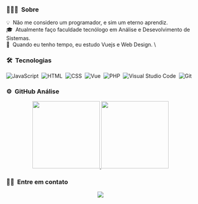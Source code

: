 
<!-- ## 👋 &nbsp;Hey there! I'm Aditya -->

### 👨🏻‍💻 &nbsp;Sobre

💡 &nbsp;Não me considero um programador, e sim um eterno aprendiz. \
🎓 &nbsp;Atualmente faço faculdade tecnólogo em Análise e Desevolvimento de Sistemas.\
🌱 &nbsp;Quando eu tenho tempo, eu estudo Vuejs e Web Design. \


### 🛠 &nbsp;Tecnologias

![JavaScript](https://img.shields.io/badge/-JavaScript-05122A?style=flat&logoColor=fff&logo=javascript)&nbsp;
![HTML](https://img.shields.io/badge/-HTML-05122A?style=flat&logoColor=fff&logo=HTML5)&nbsp;
![CSS](https://img.shields.io/badge/-CSS-05122A?style=flat&logoColor=fff&logo=CSS3&logoColor=1572B6)&nbsp;
![Vue](https://img.shields.io/badge/-Vue.js-05122A?style=flat&logoColor=fff&logo=vue.js)&nbsp;
![PHP](https://img.shields.io/badge/-PHP-05122A?style=flat&logoColor=fff&logo=php)&nbsp;
![Visual Studio Code](https://img.shields.io/badge/-Visual%20Studio%20Code-05122A?style=flat&logoColor=fff&logo=visual-studio-code&logoColor=007ACC)&nbsp;
![Git](https://img.shields.io/badge/-Git-05122A?style=flat&logoColor=fff&logo=git)&nbsp;



### ⚙️ &nbsp;GitHub Análise

<p align="center">
<a href="https://github.com/AVS1508">
  <img height="180em" src="https://github-readme-stats-eight-theta.vercel.app/api?username=Pbluer&show_icons=true&theme=algolia&include_all_commits=true&count_private=true"/>
  <img height="180em" src="https://github-readme-stats-eight-theta.vercel.app/api/top-langs/?username=Pbluer&layout=compact&langs_count=8&theme=algolia"/>
</a>
</p>

### 🤝🏻 &nbsp;Entre em contato

  <p align="center">
  <a href="https://www.linkedin.com/in/ramonvasconcelos4285/"><img src="https://img.shields.io/badge/-Ramon%20Vasconcelos-0077B5?style=flat&logo=Linkedin&logoColor=white"/></a>
</p>
